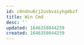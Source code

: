 ```yaml
---
id: c0ndnu6cj2usbvaiyhgmbzf
title: Win Cmd
desc: ''
updated: 1646358044259
created: 1646358044259
---
```


